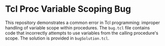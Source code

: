 # Tcl Proc Variable Scoping Bug
This repository demonstrates a common error in Tcl programming: improper handling of variable scope within procedures. The `bug.tcl` file contains code that incorrectly attempts to use variables from the calling procedure's scope. The solution is provided in `bugSolution.tcl`.